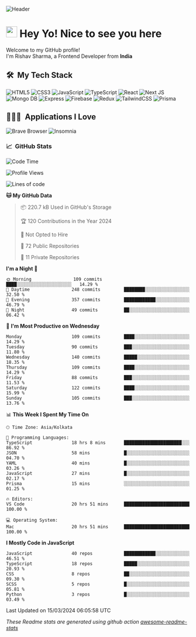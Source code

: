 ![Header](https://github.com/0xrishavsharma/0xrishavsharma/assets/63146727/d1ced55d-0def-4c32-8adf-552853988438)


<h1>
  <img src="https://emojis.slackmojis.com/emojis/images/1531849430/4246/blob-sunglasses.gif?1531849430" width="30"/> 
  Hey Yo! Nice to see you here 
<!--   <img src="https://user-images.githubusercontent.com/18350557/176309783-0785949b-9127-417c-8b55-ab5a4333674e.gif" width="30"/>  -->
</h1> 

<p>Welcome to my GitHub profile! </br> I'm Rishav Sharma, a Frontend Developer from <b>India</b>
<h2> 🛠 &nbsp;My Tech Stack</h3>

  ![HTML5](https://img.shields.io/badge/html5-%23E34F26.svg?style=for-the-badge&logo=html5&logoColor=white)
  ![CSS3](https://img.shields.io/badge/css3-%231572B6.svg?style=for-the-badge&logo=css3&logoColor=white)
  ![JavaScript](https://img.shields.io/badge/javascript-%23323330.svg?style=for-the-badge&logo=javascript&logoColor=%23F7DF1E)
  ![TypeScript](https://img.shields.io/badge/typescript-%23007ACC.svg?style=for-the-badge&logo=typescript&logoColor=white)
  ![React](https://img.shields.io/badge/react-%2320232a.svg?style=for-the-badge&logo=react&logoColor=%2361DAFB)
  ![Next JS](https://img.shields.io/badge/Next-black?style=for-the-badge&logo=next.js&logoColor=white)
  ![Mongo DB](https://img.shields.io/badge/MongoDB-13AA52?style=for-the-badge&logo=next.js&logoColor=white)
  ![Express](https://img.shields.io/badge/Express-1D1F21?style=for-the-badge&logo=express&logoColor=white)
  ![Firebase](https://img.shields.io/badge/Firebase-039BE5?style=for-the-badge&logo=Firebase&logoColor=white)
  ![Redux](https://img.shields.io/badge/redux-%23593d88.svg?style=for-the-badge&logo=redux&logoColor=white)
  ![TailwindCSS](https://img.shields.io/badge/tailwindcss-%2338B2AC.svg?style=for-the-badge&logo=tailwind-css&logoColor=white)
  ![Prisma](https://img.shields.io/badge/Prisma-3982CE?style=for-the-badge&logo=Prisma&logoColor=white)

<h2> 👨🏻‍💻 &nbsp;Applications I Love </h3>

  ![Brave Browser](https://img.shields.io/badge/-Brave_Browser-FB542B?style=for-the-badge&logo=brave&logoColor=white)
  ![Insomnia](https://img.shields.io/badge/-Insomnia-5849BE?style=for-the-badge&logo=insomnia&logoColor=white)


<h3> 📈 &nbsp;GitHub Stats </h3>

<!--START_SECTION:waka-->
![Code Time](http://img.shields.io/badge/Code%20Time-23%20hrs%2053%20mins-blue)

![Profile Views](http://img.shields.io/badge/Profile%20Views-0-blue)

![Lines of code](https://img.shields.io/badge/From%20Hello%20World%20I%27ve%20Written-8.1%20million%20lines%20of%20code-blue)

**🐱 My GitHub Data** 

> 📦 220.7 kB Used in GitHub's Storage 
 > 
> 🏆 120 Contributions in the Year 2024
 > 
> 🚫 Not Opted to Hire
 > 
> 📜 72 Public Repositories 
 > 
> 🔑 11 Private Repositories 
 > 
**I'm a Night 🦉** 

```text
🌞 Morning                109 commits         ████░░░░░░░░░░░░░░░░░░░░░   14.29 % 
🌆 Daytime                248 commits         ████████░░░░░░░░░░░░░░░░░   32.50 % 
🌃 Evening                357 commits         ████████████░░░░░░░░░░░░░   46.79 % 
🌙 Night                  49 commits          ██░░░░░░░░░░░░░░░░░░░░░░░   06.42 % 
```
📅 **I'm Most Productive on Wednesday** 

```text
Monday                   109 commits         ████░░░░░░░░░░░░░░░░░░░░░   14.29 % 
Tuesday                  90 commits          ███░░░░░░░░░░░░░░░░░░░░░░   11.80 % 
Wednesday                140 commits         █████░░░░░░░░░░░░░░░░░░░░   18.35 % 
Thursday                 109 commits         ████░░░░░░░░░░░░░░░░░░░░░   14.29 % 
Friday                   88 commits          ███░░░░░░░░░░░░░░░░░░░░░░   11.53 % 
Saturday                 122 commits         ████░░░░░░░░░░░░░░░░░░░░░   15.99 % 
Sunday                   105 commits         ███░░░░░░░░░░░░░░░░░░░░░░   13.76 % 
```


📊 **This Week I Spent My Time On** 

```text
🕑︎ Time Zone: Asia/Kolkata

💬 Programming Languages: 
TypeScript               18 hrs 8 mins       ██████████████████████░░░   86.92 % 
JSON                     58 mins             █░░░░░░░░░░░░░░░░░░░░░░░░   04.70 % 
YAML                     40 mins             █░░░░░░░░░░░░░░░░░░░░░░░░   03.26 % 
JavaScript               27 mins             █░░░░░░░░░░░░░░░░░░░░░░░░   02.17 % 
Prisma                   15 mins             ░░░░░░░░░░░░░░░░░░░░░░░░░   01.25 % 

🔥 Editors: 
VS Code                  20 hrs 51 mins      █████████████████████████   100.00 % 

💻 Operating System: 
Mac                      20 hrs 51 mins      █████████████████████████   100.00 % 
```

**I Mostly Code in JavaScript** 

```text
JavaScript               40 repos            ████████████░░░░░░░░░░░░░   46.51 % 
TypeScript               18 repos            █████░░░░░░░░░░░░░░░░░░░░   20.93 % 
CSS                      8 repos             ██░░░░░░░░░░░░░░░░░░░░░░░   09.30 % 
SCSS                     5 repos             █░░░░░░░░░░░░░░░░░░░░░░░░   05.81 % 
Python                   3 repos             █░░░░░░░░░░░░░░░░░░░░░░░░   03.49 % 
```




 Last Updated on 15/03/2024 06:05:58 UTC
<!--END_SECTION:waka-->
*These Readme stats are generated using github action [awesome-readme-stats](https://github.com/anmol098/waka-readme-stats)*
